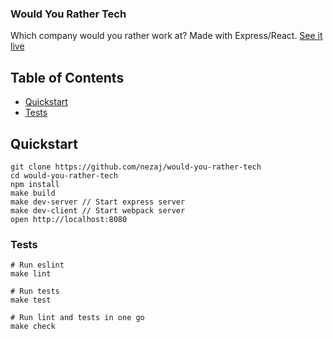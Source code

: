 ### Would You Rather Tech
Which company would you rather work at? Made with Express/React.
[See it live][WouldYouRather]

## Table of Contents
* [Quickstart](#quickstart)
* [Tests](#tests)

## Quickstart
```
git clone https://github.com/nezaj/would-you-rather-tech
cd would-you-rather-tech
npm install
make build
make dev-server // Start express server
make dev-client // Start webpack server
open http://localhost:8080
```

### Tests
```
# Run eslint
make lint

# Run tests
make test

# Run lint and tests in one go
make check
```

[WouldYouRather]: https://would-you-rather-tech.herokuapp.com/
